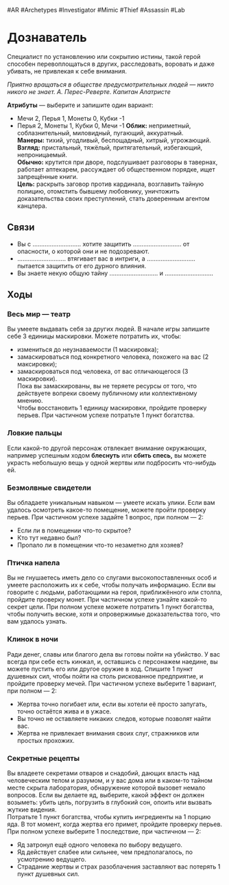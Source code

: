 #AR  #Archetypes #Investigator #Mimic #Thief  #Assassin #Lab 

# Дознаватель
Специалист по установлению или сокрытию истины, такой герой способен перевоплощаться в других, расследовать, воровать и даже убивать, не привлекая к себе внимания.

*Приятно вращаться в обществе предусмотрительных  людей — никто никого не знает.*
*А. Перес-Реверте. Капитан Алатристе*


**Атрибуты** — выберите и запишите один вариант:  
-  Мечи 2, Перья 1, Монеты 0, Кубки -1  
-  Перья 2, Монеты 1, Кубки 0, Мечи -1
**Облик:** неприметный, соблазнительный, миловидный,  пугающий, аккуратный.  
**Манеры:** тихий, угодливый, беспощадный, хитрый,  угрожающий.  
**Взгляд:** пристальный, тяжёлый, притягательный,  избегающий, непроницаемый.  
**Обычно:** крутится при дворе, подслушивает разговоры  в тавернах, работает аптекарем, рассуждает об  общественном порядке, ищет запрещённые книги.  
**Цель:**  раскрыть заговор против кардинала, возглавить  тайную полицию, отомстить бывшему любовнику,  уничтожить доказательства своих преступлений, стать  доверенным агентом канцлера.


## Связи

- Вы с ............................ хотите защитить ............................  от опасности, о которой они и не подозревают.  
-  ............................ втягивает вас в интриги,  а ............................ пытается защитить от его дурного  влияния.  
-  Вы знаете некую общую тайну ............................  и ............................
  
## Ходы

### Весь мир — театр
Вы умеете выдавать себя за других людей. В начале игры запишите себе 3 единицы маскировки. Можете потратить их,  чтобы:  
-  измениться до неузнаваемости (1 маскировка);  
-  замаскироваться под конкретного человека, похожего  на вас (2 максировки);  
-  замаскироваться под человека, от вас отличающегося  (3 маскировки).  
Пока вы замаскированы, вы не теряете ресурсы от того,  что действуете вопреки своему публичному или коллективному мнению.  
Чтобы восстановить 1 единицу маскировки, пройдите проверку перьев. При частичном успехе потратьте 1 пункт богатства.  

### Ловкие пальцы
Если какой-то другой персонаж отвлекает внимание окружающих, например успешным ходом **блеснуть** или **сбить  спесь,** вы можете украсть небольшую вещь у одной жертвы  или подбросить что-нибудь ей.  

### Безмолвные свидетели
Вы обладаете уникальным навыком — умеете искать улики. Если вам удалось осмотреть какое-то помещение, можете пройти проверку перьев. При частичном успехе задайте  1 вопрос, при полном — 2:  
-  Если ли в помещении что-то скрытое?  
-  Кто тут недавно был?  
-  Пропало ли в помещении что-то незаметно для хозяев?  

### Птичка напела
Вы не гнушаетесь иметь дело со слугами высокопоставленных особ и умеете расположить их к себе,  чтобы получать информацию. Если вы говорите с людьми, работающими на героя, приближённого или столпа, пройдите проверку монет. При частичном успехе узнайте какой-то секрет цели. При полном успехе  можете потратить 1 пункт богатства, чтобы получить веские,  хотя и опровержимые доказательства того, что вам удалось  узнать.

### Клинок в ночи
Ради денег, славы или благого дела вы готовы пойти  на убийство. У вас всегда при себе есть кинжал, и, оставшись  с персонажем наедине, вы можете пустить его или другое  оружие в ход. Спишите 1 пункт душевных сил, чтобы пойти на столь рискованное предприятие, и пройдите проверку  мечей. При частичном успехе выберите 1 вариант, при полном — 2:  
-  Жертва точно погибает или, если вы хотели её просто  запугать, точно остаётся жива и в ужасе.  
-  Вы точно не оставляете никаких следов, которые  позволят найти вас.  
-  Жертва не привлекает внимания своих слуг, стражников  или простых прохожих.  

### Секретные рецепты
Вы владеете секретами отваров и снадобий, дающих власть  над человеческим телом и разумом, и у вас дома или в каком-то тайном месте скрыта лаборатория, обнаружение которой вызовет немало вопросов. Если вы делаете яд, выберите,  какой эффект он должен возыметь: убить цель, погрузить  в глубокий сон, опоить или вызвать жуткие видения.  
Потратьте 1 пункт богатства, чтобы купить ингредиенты  на 1 порцию яда. В тот момент, когда жертва его примет,  пройдите проверку перьев.  
При полном успехе выберите 1 последствие,  при частичном — 2:  
-  Яд затронул ещё одного человека по выбору ведущего.  
-  Яд действует слабее или сильнее, чем предполагалось,  по усмотрению ведущего.  
-  Страдание жертвы и страх разоблачения заставляют вас  потерять 1 пункт душевных сил.